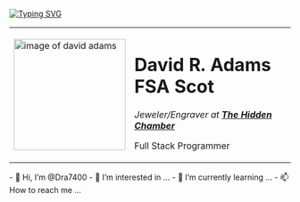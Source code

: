 [![Typing SVG](https://readme-typing-svg.herokuapp.com?width=435&lines=Hello+World!+My+name+is+David+Adams+;I+enjoy+learning+new+things)](https://git.io/typing-svg)
  <table cellspacing="20">
    <tr>
      <td>
        <img src="/Users/dra7400/Documents/WebDev/HTML Personal Site/images/Dave-modified.png" alt="image of david adams" height="200" width="200" />
      </td>
      <td>
        <h1>David R. Adams FSA Scot</h1>
        <p>
          <em>Jeweler/Engraver at
            <strong>
              <a href="https://www.hiddenchamber.net/">The Hidden Chamber</a>
            </strong>
          </em>
        </p>
        <p>Full Stack Programmer</p>
      </td>
    </tr>
  </table>
- 👋 Hi, I’m @Dra7400
- 👀 I’m interested in ...
- 🌱 I’m currently learning ...
- 📫 How to reach me ...

<!---
Dra7400/Dra7400 is a ✨ special ✨ repository because its `README.md` (this file) appears on your GitHub profile.
You can click the Preview link to take a look at your changes.
--->
